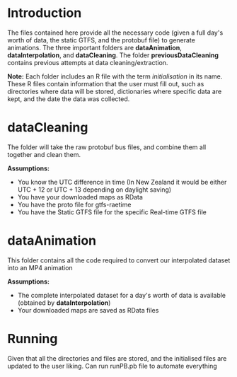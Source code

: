 # Introduction
The files contained here provide all the necessary code (given a full day's worth of data, the static GTFS, and the protobuf file) to generate animations. The three important folders are **dataAnimation**, **dataInterpolation**, and **dataCleaning**. The folder **previousDataCleaning** contains previous attempts at data cleaning/extraction.

**Note:** Each folder includes an R file with the term *initialisation* in its name. These R files contain information that the user must fill out, such as directories where data will be stored, dictionaries where specific data are kept, and the date the data was collected.


# dataCleaning

The folder will take the raw protobuf bus files, and combine them all together and clean them. 

**Assumptions:**  
- You know the UTC difference in time (In New Zealand it would be either UTC + 12 or UTC + 13 depending on daylight saving)
- You have your downloaded maps as RData
- You have the proto file for gtfs-raetime
- You have the Static GTFS file for the specific Real-time GTFS file

# dataAnimation

This folder contains all the code required to convert our interpolated dataset into an MP4 animation

**Assumptions:**  
- The complete interpolated dataset for a day's worth of data is available (obtained by **dataInterpolation**)
- Your downloaded maps are saved as RData files



# Running
Given that all the directories and files are stored, and the initialised files are updated to the user liking. Can run runPB.pb file to automate everything
